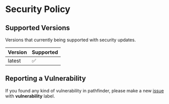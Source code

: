 # Security Policy

## Supported Versions

Versions that currently being supported with security updates.

| Version | Supported          |
| ------- | ------------------ |
| latest  | :white_check_mark: |

## Reporting a Vulnerability

If you found any kind of vulnerability in pathfinder, please make a new [issue](https://github.com/ezralazuardy/pathfinder/issues) with **vulnerability** label.
